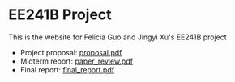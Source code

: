 # EE241B Project
This is the website for Felicia Guo and Jingyi Xu's EE241B project

* Project proposal: [proposal.pdf](https://github.com/FeliciaG/EE241B_project_sp21/blob/main/reports/EE241B_project_proposal.pdf)
* Midterm report: [paper_review.pdf](https://github.com/FeliciaG/EE241B_project_sp21/blob/main/reports/EE241B_Paper_Review.pdf)
* Final report: [final_report.pdf](https://github.com/FeliciaG/EE241B_project_sp21/blob/main/reports/EE241B_Project_Final_Report.pdf)
